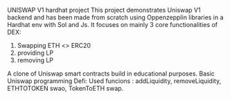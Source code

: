 UNISWAP V1 hardhat project
This project demonstrates Uniswap V1 backend and has been made from scratch using Oppenzepplin libraries in a Hardhat env with Sol and Js.
It focuses on mainly 3 core functionalities of DEX:
1. Swapping ETH <> ERC20
2. providing LP
3. removing LP

A clone of Uniswap smart contracts build in educational purposes.
Basic Uniswap programming Defi: Used funcions : addLiquidity, removeLiquidity, ETHTOTOKEN swao, TokenToETH swap.
